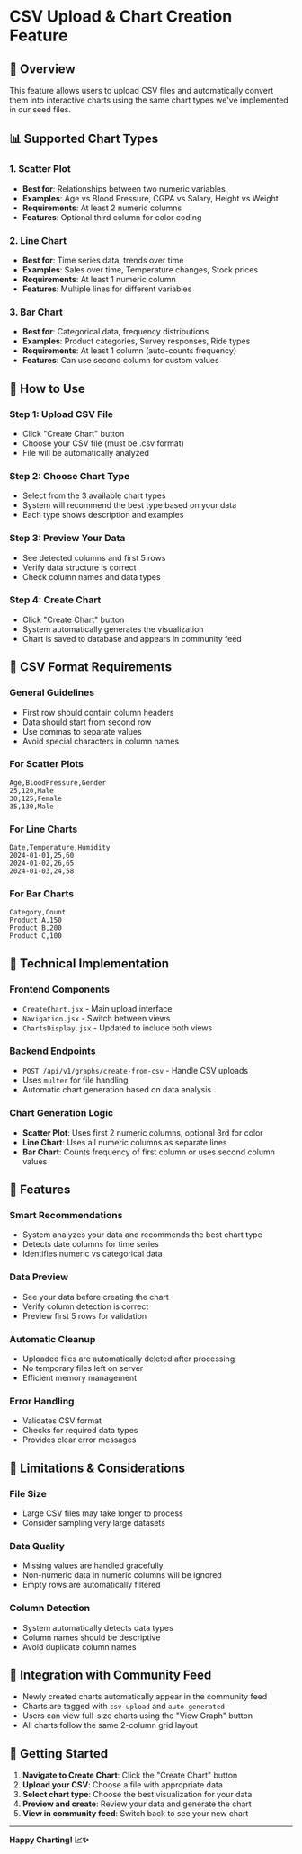 # CSV Upload & Chart Creation Feature

## 🎯 **Overview**
This feature allows users to upload CSV files and automatically convert them into interactive charts using the same chart types we've implemented in our seed files.

## 📊 **Supported Chart Types**

### 1. **Scatter Plot**
- **Best for**: Relationships between two numeric variables
- **Examples**: Age vs Blood Pressure, CGPA vs Salary, Height vs Weight
- **Requirements**: At least 2 numeric columns
- **Features**: Optional third column for color coding

### 2. **Line Chart**
- **Best for**: Time series data, trends over time
- **Examples**: Sales over time, Temperature changes, Stock prices
- **Requirements**: At least 1 numeric column
- **Features**: Multiple lines for different variables

### 3. **Bar Chart**
- **Best for**: Categorical data, frequency distributions
- **Examples**: Product categories, Survey responses, Ride types
- **Requirements**: At least 1 column (auto-counts frequency)
- **Features**: Can use second column for custom values

## 🚀 **How to Use**

### **Step 1: Upload CSV File**
- Click "Create Chart" button
- Choose your CSV file (must be .csv format)
- File will be automatically analyzed

### **Step 2: Choose Chart Type**
- Select from the 3 available chart types
- System will recommend the best type based on your data
- Each type shows description and examples

### **Step 3: Preview Your Data**
- See detected columns and first 5 rows
- Verify data structure is correct
- Check column names and data types

### **Step 4: Create Chart**
- Click "Create Chart" button
- System automatically generates the visualization
- Chart is saved to database and appears in community feed

## 📁 **CSV Format Requirements**

### **General Guidelines**
- First row should contain column headers
- Data should start from second row
- Use commas to separate values
- Avoid special characters in column names

### **For Scatter Plots**
```
Age,BloodPressure,Gender
25,120,Male
30,125,Female
35,130,Male
```

### **For Line Charts**
```
Date,Temperature,Humidity
2024-01-01,25,60
2024-01-02,26,65
2024-01-03,24,58
```

### **For Bar Charts**
```
Category,Count
Product A,150
Product B,200
Product C,100
```

## 🔧 **Technical Implementation**

### **Frontend Components**
- `CreateChart.jsx` - Main upload interface
- `Navigation.jsx` - Switch between views
- `ChartsDisplay.jsx` - Updated to include both views

### **Backend Endpoints**
- `POST /api/v1/graphs/create-from-csv` - Handle CSV uploads
- Uses `multer` for file handling
- Automatic chart generation based on data analysis

### **Chart Generation Logic**
- **Scatter Plot**: Uses first 2 numeric columns, optional 3rd for color
- **Line Chart**: Uses all numeric columns as separate lines
- **Bar Chart**: Counts frequency of first column or uses second column values

## 🎨 **Features**

### **Smart Recommendations**
- System analyzes your data and recommends the best chart type
- Detects date columns for time series
- Identifies numeric vs categorical data

### **Data Preview**
- See your data before creating the chart
- Verify column detection is correct
- Preview first 5 rows for validation

### **Automatic Cleanup**
- Uploaded files are automatically deleted after processing
- No temporary files left on server
- Efficient memory management

### **Error Handling**
- Validates CSV format
- Checks for required data types
- Provides clear error messages

## 🚨 **Limitations & Considerations**

### **File Size**
- Large CSV files may take longer to process
- Consider sampling very large datasets

### **Data Quality**
- Missing values are handled gracefully
- Non-numeric data in numeric columns will be ignored
- Empty rows are automatically filtered

### **Column Detection**
- System automatically detects data types
- Column names should be descriptive
- Avoid duplicate column names

## 🔄 **Integration with Community Feed**

- Newly created charts automatically appear in the community feed
- Charts are tagged with `csv-upload` and `auto-generated`
- Users can view full-size charts using the "View Graph" button
- All charts follow the same 2-column grid layout

## 🎉 **Getting Started**

1. **Navigate to Create Chart**: Click the "Create Chart" button
2. **Upload your CSV**: Choose a file with appropriate data
3. **Select chart type**: Choose the best visualization for your data
4. **Preview and create**: Review your data and generate the chart
5. **View in community feed**: Switch back to see your new chart

---

**Happy Charting! 📈✨**
